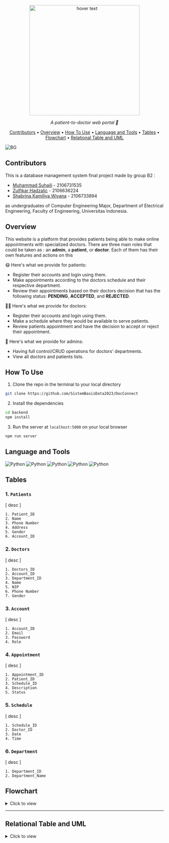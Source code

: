 <p align="center">
  <img src="https://github.com/SistemBasisData2023/DocConnect/assets/88538229/cd72c456-0243-4048-8685-c45e557eb29a" width="350" title="hover text">

</p>

<p align="center">
  <i align="center">A patient-to-doctor web portal 💉</i>
</p>

<p align ="center">
  <a href="#contributors">Contributors</a> •
  <a href="#overview">Overview</a> •
  <a href="#how-to-use">How To Use</a> •
  <a href="#language-and-tools">Language and Tools</a> •
  <a href="#tables">Tables</a> •
  <a href="#flowchart">Flowchart</a> •
  <a href="#relational-table-and-uml">Relational Table and UML</a> 
</p>

![BG](https://github.com/SistemBasisData2023/DocConnect/assets/88538229/1badd467-b4cf-43c3-abf8-0eff6c688cb4)

## Contributors
This is a database management system final project made by group B2  :

- [Muhammad Suhaili](https://github.com/aleeein) - 2106731535
- [Zulfikar Hadzalic](https://github.com/ZulfikarHadzalic) - 2106636224
- [Shabrina Kamiliya Wiyana](https://github.com/skamiliya) - 2106733894 

as undergraduates of Computer Engineering Major, Department of Electrical Engineering, Faculty of Engineering, Universitas Indonesia.

## Overview
This website is a platform that provides patients being able to make online appointments with specialized doctors. There are three main roles that could be taken as : an **admin**, a **patient**, or **doctor**. Each of them has their own features and actions on this 

😷 Here's what we provide for patients:

- Register their accounts and login using them.
- Make appointments according to the doctors schedule and their respective department.
- Review their appointments based on their doctors decision that has the following status: **PENDING**, **ACCEPTED**, and **REJECTED**.

👨‍⚕️ Here's what we provide for doctors:

- Register their accounts and login using them.
- Make a schedule where they would be available to serve patients.
- Review patients appointment and have the decision to accept or reject their appointment.

🏥 Here's what we provide for admins:

- Having full control/CRUD operations for doctors' departments.
- View all doctors and patients lists.

## How To Use

1. Clone the repo in the terminal to your local directory 
```sh
git clone https://github.com/SistemBasisData2023/DocConnect
```
2. Install the dependencies
```sh
cd backend
npm install
```
3. Run the server at ```localhost:5000``` on your local browser
```sh
npm run server
```

## Language and Tools

<p float = "left">
<img alt="Python" src="https://img.shields.io/badge/-JavaScript-F7DF1E?style=flat-square&logo=javascript&logoColor=black">
<img alt="Python" src="https://img.shields.io/badge/express.js-%23404d59.svg?style=flat-square&logo=express&logoColor=%2361DAFB">
<img alt="Python" src="https://img.shields.io/badge/html5-%23E34F26.svg?style=flat-square&logo=html5&logoColor=white" />
<img alt="Python" src="https://img.shields.io/badge/postgres-%23316192.svg?style=flat-square&logo=postgresql&logoColor=white" />
<img alt="Python" src="https://img.shields.io/badge/tailwindcss-%2338B2AC.svg?style=flat-square&logo=tailwind-css&logoColor=white" />
</p>

## Tables

### 1.  ```Patients```
[ desc ]
```
1. Patient_ID
2. Name
3. Phone Number
4. Address
5. Gender
6. Account_ID
```

### 2.  ```Doctors```
[ desc ]
```
1. Doctors_ID
2. Account_ID
3. Department_ID
4. Name
5. NIP
6. Phone Number
7. Gender
```

### 3.  ```Account```
[ desc ]
```
1. Account_ID
2. Email
3. Password
4. Role
```

### 4.  ```Appointment```
[ desc ]
```
1. Appointment_ID
2. Patient_ID
3. Schedule_ID
4. Description
5. Status
```

### 5.  ```Schedule```
[ desc ]
```
1. Schedule_ID
2. Doctor_ID
3. Date
4. Time
```

### 6.  ```Department```
[ desc ]
```
1. Department_ID
2. Department_Name
```

## Flowchart
<details>
  <summary>Click to view </summary>


</details>

---

## Relational Table and UML
<details>
  <summary>Click to view </summary>
  ```UML```
  ![drawSQL-roughview-export-2023-06-07](https://github.com/SistemBasisData2023/DocConnect/assets/88538229/d02dbab3-569f-4ed6-ae0c-361553709e71)
</details>






